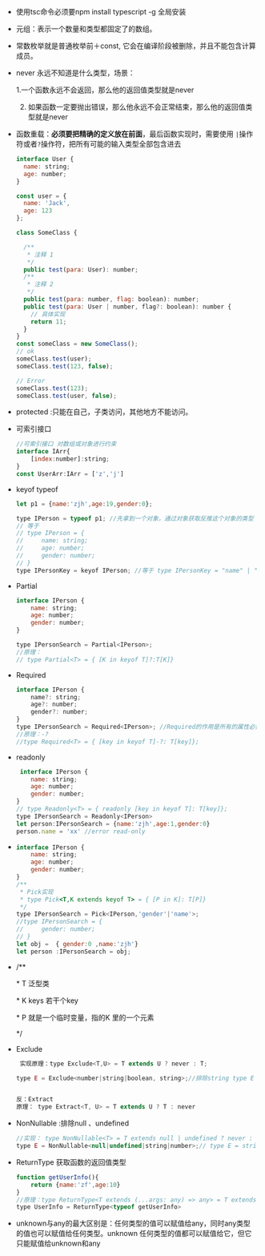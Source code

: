 - 使用tsc命令必须要npm install typescript -g  全局安装

- 元组：表示一个数量和类型都固定了的数组。

- 常数枚举就是普通枚举前＋const, 它会在编译阶段被删除，并且不能包含计算成员。

- never 永远不知道是什么类型，场景：

     1.一个函数永远不会返回，那么他的返回值类型就是never 

  2. 如果函数一定要抛出错误，那么他永远不会正常结束，那么他的返回值类型就是never

- 函数重载：**必须要把精确的定义放在前面**，最后函数实现时，需要使用 `|`操作符或者`?`操作符，把所有可能的输入类型全部包含进去

  ```js
  interface User {
    name: string;
    age: number;
  }
  
  const user = {
    name: 'Jack',
    age: 123
  };
  
  class SomeClass {
  
    /**
     * 注释 1
     */
    public test(para: User): number;
    /**
     * 注释 2
     */
    public test(para: number, flag: boolean): number;
    public test(para: User | number, flag?: boolean): number {
      // 具体实现
      return 11;
    }
  }
  const someClass = new SomeClass();
  // ok
  someClass.test(user);
  someClass.test(123, false);
  
  // Error
  someClass.test(123);
  someClass.test(user, false);
  ```

- protected :只能在自己，子类访问，其他地方不能访问。

- 可索引接口

  ```js
  //可索引接口 对数组或对象进行约束
  interface IArr{
      [index:number]:string;
  }
  const UserArr:IArr = ['z','j']
  ```

  

- keyof   typeof

  ```javascript
  let p1 = {name:'zjh',age:19,gender:0};
  
  type IPerson = typeof p1; //先拿到一个对象，通过对象获取反推这个对象的类型
  // 等于
  // type IPerson = {
  //     name: string;
  //     age: number;
  //     gender: number;
  // }
  type IPersonKey = keyof IPerson; //等于 type IPersonKey = "name" | "age" | "gender"
  ```

- Partial

  ```js
  interface IPerson {
      name: string;
      age: number;
      gender: number;
  }
  
  type IPersonSearch = Partial<IPerson>;
  //原理：
  // type Partial<T> = { [K in keyof T]?:T[K]}
  ```

  

- Required

  ```js
  interface IPerson {
      name?: string;
      age?: number;
      gender?: number;
  }
  type IPersonSearch = Required<IPerson>; //Required的作用是所有的属性必传
  //原理：-?
  //type Required<T> = { [key in keyof T]-?: T[key]};
  ```

  

- readonly

  ```js
   interface IPerson {
      name: string;
      age: number;
      gender: number;
  }
  // type Readonly<T> = { readonly [key in keyof T]: T[key]};
  type IPersonSearch = Readonly<IPerson>
  let person:IPersonSearch = {name:'zjh',age:1,gender:0}
  person.name = 'xx' //error read-only
  ```

- ```js
  interface IPerson {
      name: string;
      age: number;
      gender: number;
  }
  /**
   * Pick实现
   * type Pick<T,K extends keyof T> = { [P in K]: T[P]}
   */
  type IPersonSearch = Pick<IPerson,'gender'|'name'>;
  //type IPersonSearch = {
  //     gender: number;
  // }
  let obj =  { gender:0 ,name:'zjh'}
  let person :IPersonSearch = obj;
  ```

- /**

   \* T 泛型类

   \* K keys 若干个key

   \* P 就是一个临时变量，指的K 里的一个元素

   */

- Exclude

  ```js
   实现原理：type Exclude<T,U> = T extends U ? never : T;
  
  type E = Exclude<number|string|boolean, string>;//排除string type E = number | boolean
  
  
  反：Extract  
  原理： type Extract<T, U> = T extends U ? T : never
  ```

- NonNullable :排除null 、undefined

  ```js
  //实现： type NonNullable<T> = T extends null | undefined ? never : T;
  type E = NonNullable<null|undefined|string|number>;// type E = string | number
  ```

- ReturnType 获取函数的返回值类型

  ```js
  function getUserInfo(){
      return {name:'zf',age:10}
  }
  //原理：type ReturnType<T extends (...args: any) => any> = T extends (...args: any) => infer R ? R : any
  type UserInfo = ReturnType<typeof getUserInfo>
  ```

  

- unknown与any的最大区别是：任何类型的值可以赋值给any，同时any类型的值也可以赋值给任何类型。unknown 任何类型的值都可以赋值给它，但它只能赋值给unknown和any